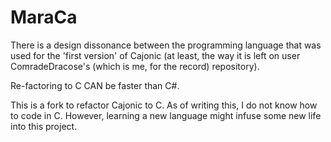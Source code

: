 # MaraCa

There is a design dissonance between the programming language that was used for the 'first version' of Cajonic 
  (at least, the way it is left on user ComradeDracose's (which is me, for the record) repository).

Re-factoring to C CAN be faster than C#.

This is a fork to refactor Cajonic to C.
As of writing this, I do not know how to code in C. However, learning a new language might infuse some new life into this project.

